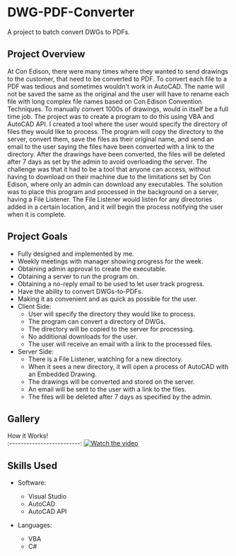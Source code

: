 # DWG-PDF-Converter
A project to batch convert DWGs to PDFs.

## Project Overview
At Con Edison, there were many times where they wanted to send drawings to the customer, that need to be converted to PDF. To convert each file to a PDF was tedious and sometimes wouldn't work in AutoCAD. The name will not be saved the same as the original and the user will have to rename each file with long complex file names based on Con Edison Convention Techniques. To manually convert 1000s of drawings, would in itself be a full time job. The project was to create a program to do this using VBA and AutoCAD API. I created a tool where the user would specify the directory of files they would like to process. The program will copy the directory to the server, convert them, save the files as their original name, and send an email to the user saying the files have been converted with a link to the directory. After the drawings have been converted, the files will be deleted after 7 days as set by the admin to avoid overloading the server. The challenge was that it had to be a tool that anyone can access, without having to download on their machine due to the limitations set by Con Edison, where only an admin can download any executables. The solution was to place this program and processed in the background on a server, having a File Listener. The File Listener would listen for any directories added in a certain location, and it will begin the process notifying the user when it is complete. 

## Project Goals

* Fully designed and implemented by me.
* Weekly meetings with manager showing progress for the week.
* Obtaining admin approval to create the executable.
* Obtaining a server to run the program on.
* Obtaining a no-reply email to be used to let user track progress.
* Have the ability to convert DWGs-to-PDFs.
* Making it as convenient and as quick as possible for the user.
* Client Side:
  * User will specify the directory they would like to process.
  * The program can convert a directory of DWGs.
  * The directory will be copied to the server for processing.
  * No additional downloads for the user.
  * The user will receive an email with a link to the processed files.
* Server Side: 
  * There is a File Listener, watching for a new directory.
  * When it sees a new directory, it will open a process of AutoCAD with an Embedded Drawing.
  * The drawings will be converted and stored on the server.
  * An email will be sent to the user with a link to the files.
  * The files will be deleted after 7 days as specified by the admin.
  
## Gallery

How it Works!    
:-------------------------:
[![Watch the video](https://github.com/dannyjanani/home/blob/master/src/components/Projects%20Page/Images/dwgpdf.png)](https://vimeo.com/458374548)

## Skills Used
  
* Software:
  * Visual Studio
  * AutoCAD
  * AutoCAD API

* Languages:
  * VBA
  * C#
